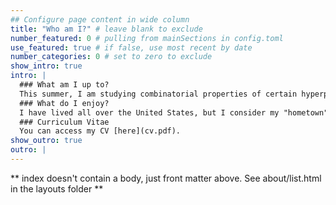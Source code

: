 ```yaml
---
## Configure page content in wide column
title: "Who am I?" # leave blank to exclude
number_featured: 0 # pulling from mainSections in config.toml
use_featured: true # if false, use most recent by date
number_categories: 0 # set to zero to exclude
show_intro: true
intro: |
  ### What am I up to?
  This summer, I am studying combinatorial properties of certain hyperplane arrangements at the Institute for Computational and Experimental Research in Mathematics (ICERM). Afterwards, I shall be returning to Stanford for my third year, where I will continue my research on the mathematics of voting systems while completing my studies.
  ### What do I enjoy?
  I have lived all over the United States, but I consider my "hometown" to be Seattle, where I lived the longest. I love reading, particularly where Asian-American and queer literature meets science fiction and magical realism (see Ted Chiang or Ken Liu). I also enjoy playing games, both tabletop games and video games (most recently [Celeste]()). My favorite genres of music are R&B (ex. Emawk or grentperez) and alternative (ex. Mitski or Of Montreal). Reach out to me if we have any interests in common: my email is truax [at] stanford [dot] edu.
  ### Curriculum Vitae
  You can access my CV [here](cv.pdf).
show_outro: true
outro: |
---
```


** index doesn't contain a body, just front matter above.
See about/list.html in the layouts folder **